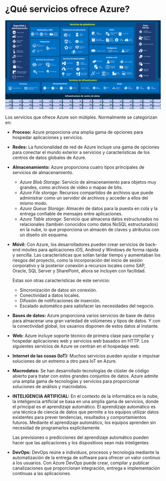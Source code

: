 # **¿Qué servicios ofrece Azure?**

![Servicios de Azure](servicios.png)

Los servicios que ofrece Azure son mútiples. Normalmente se categorizan en:

- **Proceso:** Azure proporciona una amplia gama de opciones para hospedar aplicaciones y servicios. 
- **Redes:** La funcionalidad de red de Azure incluye una gama de opciones para conectar el mundo exterior a servicios y características de los centros de datos globales de Azure. 
- **Almacenamiento:** Azure proporciona cuatro tipos principales de servicios de almacenamiento.

  -  *Azure Blob Storage*: Servicio de almacenamiento para objetos muy grandes, como archivos de vídeo o mapas de bits.
  - *Azure File storage*:	Recursos compartidos de archivos que puede administrar como un servidor de archivos y acceder a ellos del mismo modo.
  - *Azure Queue Storage:*	Almacén de datos para la puesta en cola y la entrega confiable de mensajes entre aplicaciones.
  - *Azure Table storage:*	Servicio que almacena datos estructurados no relacionales (también conocidos como datos NoSQL estructurados) en la nube, lo que proporciona un almacén de claves y atributos con un diseño sin esquema.

- **Móvil:** Con Azure, los desarrolladores pueden crear servicios de back-end móviles para aplicaciones iOS, Android y Windows de forma rápida y sencilla. Las características que solían tardar tiempo y aumentaban los riesgos del proyecto, como la incorporación del inicio de sesión corporativo y la posterior conexión a recursos locales como SAP, Oracle, SQL Server y SharePoint, ahora se incluyen con facilidad.

    Estas son otras características de este servicio:

   - Sincronización de datos sin conexión.
   - Conectividad a datos locales.
   - Difusión de notificaciones de inserción.
   - Escalado automático para satisfacer las necesidades del negocio.

- **Bases de datos:** Azure proporciona varios servicios de base de datos para almacenar una gran variedad de volúmenes y tipos de datos. Y con la conectividad global, los usuarios disponen de estos datos al instante.
- **Web:** Azure incluye soporte técnico de primera clase para compilar y hospedar aplicaciones web y servicios web basados en HTTP. Los siguientes servicios de Azure se centran en el hospedaje web.
- **Internet de las cosas (IoT):** Muchos servicios pueden ayudar e impulsar soluciones de un extremo a otro para IoT en Azure.
- **Macrodatos:** Se han desarrollado tecnologías de clúster de código abierto para tratar con estos grandes conjuntos de datos. Azure admite una amplia gama de tecnologías y servicios para proporcionar soluciones de análisis y macrodatos.
- **INTELIGENCIA ARTIFICIAL:** En el contexto de la informática en la nube, la inteligencia artificial se basa en una amplia gama de servicios, donde el principal es el aprendizaje automático. El aprendizaje automático es una técnica de ciencia de datos que permite a los equipos utilizar datos existentes para prever tendencias, resultados y comportamientos futuros. Mediante el aprendizaje automático, los equipos aprenden sin necesidad de programarlos explícitamente.

    Las previsiones o predicciones del aprendizaje automático pueden hacer que las aplicaciones y los dispositivos sean más inteligentes

- **DevOps:** DevOps reúne a individuos, procesos y tecnología mediante la automatización de la entrega de software para ofrecer un valor continuo a los usuarios. Con Azure DevOps puede crear, compilar y publicar canalizaciones que proporcionan integración, entrega e implementación continuas a las aplicaciones.


